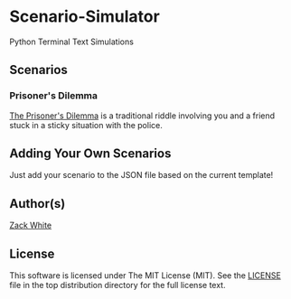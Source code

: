 # Scenario-Simulator
Python Terminal Text Simulations

## Scenarios
### Prisoner's Dilemma
[The Prisoner's Dilemma](https://en.wikipedia.org/wiki/Prisoner%27s_dilemma) is a traditional riddle involving you and a friend stuck in a sticky situation with the police.

## Adding Your Own Scenarios
Just add your scenario to the JSON file based on the current template!

## Author(s)

[Zack White](https://github.com/ZackWhiteIT)

## License

This software is licensed under The MIT License (MIT). See the [LICENSE](LICENSE) file in the top distribution directory for the full license text.
